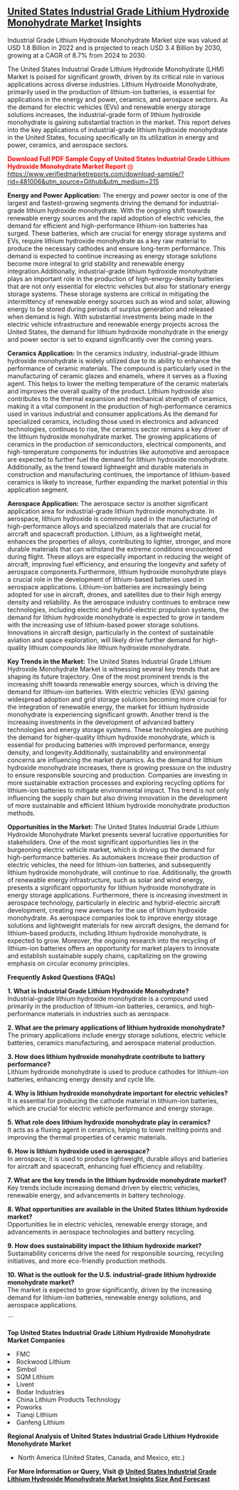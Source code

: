 <h2><a href="https://www.verifiedmarketreports.com/download-sample/?rid=481006&amp;utm_source=Github&amp;utm_medium=215" target="_blank">United States Industrial Grade Lithium Hydroxide Monohydrate Market</a> Insights</h2><p>Industrial Grade Lithium Hydroxide Monohydrate Market size was valued at USD 1.8 Billion in 2022 and is projected to reach USD 3.4 Billion by 2030, growing at a CAGR of 8.7% from 2024 to 2030.</p><p><p>The United States Industrial Grade Lithium Hydroxide Monohydrate (LHM) Market is poised for significant growth, driven by its critical role in various applications across diverse industries. Lithium Hydroxide Monohydrate, primarily used in the production of lithium-ion batteries, is essential for applications in the energy and power, ceramics, and aerospace sectors. As the demand for electric vehicles (EVs) and renewable energy storage solutions increases, the industrial-grade form of lithium hydroxide monohydrate is gaining substantial traction in the market. This report delves into the key applications of industrial-grade lithium hydroxide monohydrate in the United States, focusing specifically on its utilization in energy and power, ceramics, and aerospace sectors. <p><span class=""><span style="color: #ff0000;"><strong>Download Full PDF Sample Copy of United States Industrial Grade Lithium Hydroxide Monohydrate Market Report</strong> @ </span><a href="https://www.verifiedmarketreports.com/download-sample/?rid=481006&amp;utm_source=Github&amp;utm_medium=215" target="_blank">https://www.verifiedmarketreports.com/download-sample/?rid=481006&amp;utm_source=Github&amp;utm_medium=215</a></span></p></p><p><strong>Energy and Power Application:</strong> The energy and power sector is one of the largest and fastest-growing segments driving the demand for industrial-grade lithium hydroxide monohydrate. With the ongoing shift towards renewable energy sources and the rapid adoption of electric vehicles, the demand for efficient and high-performance lithium-ion batteries has surged. These batteries, which are crucial for energy storage systems and EVs, require lithium hydroxide monohydrate as a key raw material to produce the necessary cathodes and ensure long-term performance. This demand is expected to continue increasing as energy storage solutions become more integral to grid stability and renewable energy integration.Additionally, industrial-grade lithium hydroxide monohydrate plays an important role in the production of high-energy-density batteries that are not only essential for electric vehicles but also for stationary energy storage systems. These storage systems are critical in mitigating the intermittency of renewable energy sources such as wind and solar, allowing energy to be stored during periods of surplus generation and released when demand is high. With substantial investments being made in the electric vehicle infrastructure and renewable energy projects across the United States, the demand for lithium hydroxide monohydrate in the energy and power sector is set to expand significantly over the coming years.</p><p><strong>Ceramics Application:</strong> In the ceramics industry, industrial-grade lithium hydroxide monohydrate is widely utilized due to its ability to enhance the performance of ceramic materials. The compound is particularly used in the manufacturing of ceramic glazes and enamels, where it serves as a fluxing agent. This helps to lower the melting temperature of the ceramic materials and improves the overall quality of the product. Lithium hydroxide also contributes to the thermal expansion and mechanical strength of ceramics, making it a vital component in the production of high-performance ceramics used in various industrial and consumer applications.As the demand for specialized ceramics, including those used in electronics and advanced technologies, continues to rise, the ceramics sector remains a key driver of the lithium hydroxide monohydrate market. The growing applications of ceramics in the production of semiconductors, electrical components, and high-temperature components for industries like automotive and aerospace are expected to further fuel the demand for lithium hydroxide monohydrate. Additionally, as the trend toward lightweight and durable materials in construction and manufacturing continues, the importance of lithium-based ceramics is likely to increase, further expanding the market potential in this application segment.</p><p><strong>Aerospace Application:</strong> The aerospace sector is another significant application area for industrial-grade lithium hydroxide monohydrate. In aerospace, lithium hydroxide is commonly used in the manufacturing of high-performance alloys and specialized materials that are crucial for aircraft and spacecraft production. Lithium, as a lightweight metal, enhances the properties of alloys, contributing to lighter, stronger, and more durable materials that can withstand the extreme conditions encountered during flight. These alloys are especially important in reducing the weight of aircraft, improving fuel efficiency, and ensuring the longevity and safety of aerospace components.Furthermore, lithium hydroxide monohydrate plays a crucial role in the development of lithium-based batteries used in aerospace applications. Lithium-ion batteries are increasingly being adopted for use in aircraft, drones, and satellites due to their high energy density and reliability. As the aerospace industry continues to embrace new technologies, including electric and hybrid-electric propulsion systems, the demand for lithium hydroxide monohydrate is expected to grow in tandem with the increasing use of lithium-based power storage solutions. Innovations in aircraft design, particularly in the context of sustainable aviation and space exploration, will likely drive further demand for high-quality lithium compounds like lithium hydroxide monohydrate.</p><p><strong>Key Trends in the Market:</strong> The United States Industrial Grade Lithium Hydroxide Monohydrate Market is witnessing several key trends that are shaping its future trajectory. One of the most prominent trends is the increasing shift towards renewable energy sources, which is driving the demand for lithium-ion batteries. With electric vehicles (EVs) gaining widespread adoption and grid storage solutions becoming more crucial for the integration of renewable energy, the market for lithium hydroxide monohydrate is experiencing significant growth. Another trend is the increasing investments in the development of advanced battery technologies and energy storage systems. These technologies are pushing the demand for higher-quality lithium hydroxide monohydrate, which is essential for producing batteries with improved performance, energy density, and longevity.Additionally, sustainability and environmental concerns are influencing the market dynamics. As the demand for lithium hydroxide monohydrate increases, there is growing pressure on the industry to ensure responsible sourcing and production. Companies are investing in more sustainable extraction processes and exploring recycling options for lithium-ion batteries to mitigate environmental impact. This trend is not only influencing the supply chain but also driving innovation in the development of more sustainable and efficient lithium hydroxide monohydrate production methods.</p><p><strong>Opportunities in the Market:</strong> The United States Industrial Grade Lithium Hydroxide Monohydrate Market presents several lucrative opportunities for stakeholders. One of the most significant opportunities lies in the burgeoning electric vehicle market, which is driving up the demand for high-performance batteries. As automakers increase their production of electric vehicles, the need for lithium-ion batteries, and subsequently lithium hydroxide monohydrate, will continue to rise. Additionally, the growth of renewable energy infrastructure, such as solar and wind energy, presents a significant opportunity for lithium hydroxide monohydrate in energy storage applications. Furthermore, there is increasing investment in aerospace technology, particularly in electric and hybrid-electric aircraft development, creating new avenues for the use of lithium hydroxide monohydrate. As aerospace companies look to improve energy storage solutions and lightweight materials for new aircraft designs, the demand for lithium-based products, including lithium hydroxide monohydrate, is expected to grow. Moreover, the ongoing research into the recycling of lithium-ion batteries offers an opportunity for market players to innovate and establish sustainable supply chains, capitalizing on the growing emphasis on circular economy principles.</p><p><strong>Frequently Asked Questions (FAQs)</strong></p><p><strong>1. What is Industrial Grade Lithium Hydroxide Monohydrate?</strong><br>Industrial-grade lithium hydroxide monohydrate is a compound used primarily in the production of lithium-ion batteries, ceramics, and high-performance materials in industries such as aerospace.</p><p><strong>2. What are the primary applications of lithium hydroxide monohydrate?</strong><br>The primary applications include energy storage solutions, electric vehicle batteries, ceramics manufacturing, and aerospace material production.</p><p><strong>3. How does lithium hydroxide monohydrate contribute to battery performance?</strong><br>Lithium hydroxide monohydrate is used to produce cathodes for lithium-ion batteries, enhancing energy density and cycle life.</p><p><strong>4. Why is lithium hydroxide monohydrate important for electric vehicles?</strong><br>It is essential for producing the cathode material in lithium-ion batteries, which are crucial for electric vehicle performance and energy storage.</p><p><strong>5. What role does lithium hydroxide monohydrate play in ceramics?</strong><br>It acts as a fluxing agent in ceramics, helping to lower melting points and improving the thermal properties of ceramic materials.</p><p><strong>6. How is lithium hydroxide used in aerospace?</strong><br>In aerospace, it is used to produce lightweight, durable alloys and batteries for aircraft and spacecraft, enhancing fuel efficiency and reliability.</p><p><strong>7. What are the key trends in the lithium hydroxide monohydrate market?</strong><br>Key trends include increasing demand driven by electric vehicles, renewable energy, and advancements in battery technology.</p><p><strong>8. What opportunities are available in the United States lithium hydroxide market?</strong><br>Opportunities lie in electric vehicles, renewable energy storage, and advancements in aerospace technologies and battery recycling.</p><p><strong>9. How does sustainability impact the lithium hydroxide market?</strong><br>Sustainability concerns drive the need for responsible sourcing, recycling initiatives, and more eco-friendly production methods.</p><p><strong>10. What is the outlook for the U.S. industrial-grade lithium hydroxide monohydrate market?</strong><br>The market is expected to grow significantly, driven by the increasing demand for lithium-ion batteries, renewable energy solutions, and aerospace applications.</p>```</p><p><strong>Top United States Industrial Grade Lithium Hydroxide Monohydrate Market Companies</strong></p><div data-test-id=""><p><li>FMC</li><li> Rockwood Lithium</li><li> Simbol</li><li> SQM Lithium</li><li> Livent</li><li> Bodar Industries</li><li> China Lithium Products Technology</li><li> Poworks</li><li> Tianqi Lithium</li><li> Ganfeng Lithium</li></p><div><strong>Regional Analysis of&nbsp;United States Industrial Grade Lithium Hydroxide Monohydrate Market</strong></div><ul><li dir="ltr"><p dir="ltr">North America&nbsp;(United States, Canada, and Mexico, etc.)</p></li></ul><p><strong>For More Information or Query, Visit @&nbsp;</strong><strong><a href="https://www.verifiedmarketreports.com/product/industrial-grade-lithium-hydroxide-monohydrate-market/?utm_source=Github&amp;utm_medium=215" target="_blank">United States Industrial Grade Lithium Hydroxide Monohydrate Market Insights Size And Forecast</a></strong></p></div>
